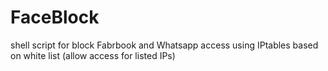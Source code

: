 FaceBlock
=========
shell script for block Fabrbook and Whatsapp access using IPtables based on white list
(allow access for listed IPs)
